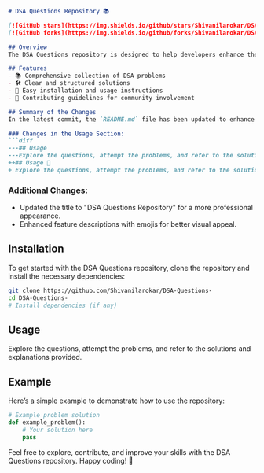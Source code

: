 ```markdown
# DSA Questions Repository 📚

[![GitHub stars](https://img.shields.io/github/stars/Shivanilarokar/DSA-Questions-?style=social)](https://github.com/Shivanilarokar/DSA-Questions-) 
[![GitHub forks](https://img.shields.io/github/forks/Shivanilarokar/DSA-Questions-?style=social)](https://github.com/Shivanilarokar/DSA-Questions-)

## Overview
The DSA Questions repository is designed to help developers enhance their problem-solving skills through a comprehensive collection of Data Structures and Algorithms (DSA) problems. This repository includes clear and structured solutions along with easy-to-follow installation and usage instructions.

## Features
- 📚 Comprehensive collection of DSA problems
- 🛠️ Clear and structured solutions
- 🚀 Easy installation and usage instructions
- 🤝 Contributing guidelines for community involvement

## Summary of the Changes
In the latest commit, the `README.md` file has been updated to enhance clarity and provide a better user experience. Key changes include:

### Changes in the Usage Section:
```diff
---## Usage
---Explore the questions, attempt the problems, and refer to the solutions and explanations provided.
++## Usage 📖
+ Explore the questions, attempt the problems, and refer to the solutions and explanations provided.
```

### Additional Changes:
- Updated the title to "DSA Questions Repository" for a more professional appearance.
- Enhanced feature descriptions with emojis for better visual appeal.

## Installation
To get started with the DSA Questions repository, clone the repository and install the necessary dependencies:

```bash
git clone https://github.com/Shivanilarokar/DSA-Questions-
cd DSA-Questions-
# Install dependencies (if any)
```

## Usage
Explore the questions, attempt the problems, and refer to the solutions and explanations provided.

## Example
Here’s a simple example to demonstrate how to use the repository:

```python
# Example problem solution
def example_problem():
    # Your solution here
    pass
```

Feel free to explore, contribute, and improve your skills with the DSA Questions repository. Happy coding! 🚀
```